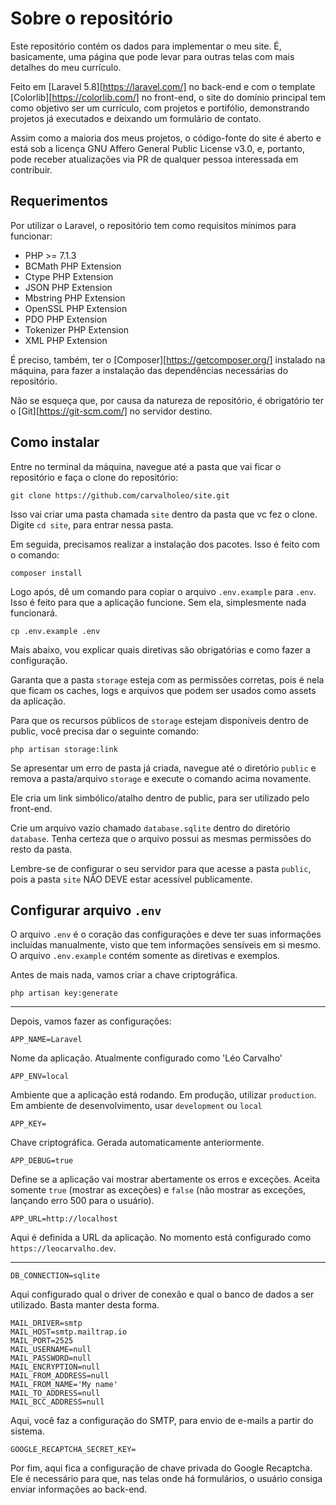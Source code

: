 # Sobre o repositório

Este repositório contém os dados para implementar o meu site. É, basicamente, uma página que pode levar para outras telas com mais detalhes do meu currículo.

Feito em [Laravel 5.8][https://laravel.com/] no back-end e com o template [Colorlib][https://colorlib.com/] no front-end, o site do domínio principal tem como objetivo ser um currículo, com projetos e portifólio, demonstrando projetos já executados e deixando um formulário de contato.

Assim como a maioria dos meus projetos, o código-fonte do site é aberto e está sob a licença GNU Affero General Public License v3.0, e, portanto, pode receber atualizações via PR de qualquer pessoa interessada em contribuir.

## Requerimentos

Por utilizar o Laravel, o repositório tem como requisitos mínimos para funcionar: 

* PHP >= 7.1.3
* BCMath PHP Extension
* Ctype PHP Extension
* JSON PHP Extension
* Mbstring PHP Extension
* OpenSSL PHP Extension
* PDO PHP Extension
* Tokenizer PHP Extension
* XML PHP Extension

É preciso, também, ter o [Composer][https://getcomposer.org/] instalado na máquina, para fazer a instalação das dependências necessárias do repositório.

Não se esqueça que, por causa da natureza de repositório, é obrigatório ter o [Git][https://git-scm.com/] no servidor destino.

## Como instalar

Entre no terminal da máquina, navegue até a pasta que vai ficar o repositório e faça o clone do repositório:
```
git clone https://github.com/carvalholeo/site.git
```

Isso vai criar uma pasta chamada ```site``` dentro da pasta que vc fez o clone. Digite ```cd site```, para entrar nessa pasta.

Em seguida, precisamos realizar a instalação dos pacotes. Isso é feito com o comando:
```
composer install
```

Logo após, dê um comando para copiar o arquivo ```.env.example``` para ```.env```. Isso é feito para que a aplicação funcione. Sem ela, simplesmente nada funcionará.

```
cp .env.example .env
```

Mais abaixo, vou explicar quais diretivas são obrigatórias e como fazer a configuração.

Garanta que a pasta ```storage``` esteja com as permissões corretas, pois é nela que ficam os caches, logs e arquivos que podem ser usados como assets da aplicação.

Para que os recursos públicos de ```storage``` estejam disponíveis dentro de public, você precisa dar o seguinte comando:

```
php artisan storage:link
```

Se apresentar um erro de pasta já criada, navegue até o diretório ```public``` e remova a pasta/arquivo ```storage``` e execute o comando acima novamente.

Ele cria um link simbólico/atalho dentro de public, para ser utilizado pelo front-end.

Crie um arquivo vazio chamado ```database.sqlite``` dentro do diretório ```database```. Tenha certeza que o arquivo possui as mesmas permissões do resto da pasta.

Lembre-se de configurar o seu servidor para que acesse a pasta ```public```, pois a pasta ```site``` NÃO DEVE estar acessível publicamente.

## Configurar arquivo ```.env```

O arquivo ```.env``` é o coração das configurações e deve ter suas informações incluídas manualmente, visto que tem informações sensíveis em si mesmo. O arquivo ```.env.example``` contém somente as diretivas e exemplos.

Antes de mais nada, vamos criar a chave criptográfica.

```
php artisan key:generate
```
---
Depois, vamos fazer as configurações:

```
APP_NAME=Laravel
```
Nome da aplicação. Atualmente configurado como 'Léo Carvalho'

```
APP_ENV=local
```
Ambiente que a aplicação está rodando. Em produção, utilizar ```production```. Em ambiente de desenvolvimento, usar ```development``` ou ```local```

```
APP_KEY=
```
Chave criptográfica. Gerada automaticamente anteriormente.

```
APP_DEBUG=true
```
Define se a aplicação vai mostrar abertamente os erros e exceções. Aceita somente ```true``` (mostrar as exceções) e ```false``` (não mostrar as exceções, lançando erro 500 para o usuário).

```
APP_URL=http://localhost
```
Aqui é definida a URL da aplicação. No momento está configurado como ```https://leocarvalho.dev```.

---
```
DB_CONNECTION=sqlite
```
Aqui configurado qual o driver de conexão e qual o banco de dados a ser utilizado. Basta manter desta forma.

```
MAIL_DRIVER=smtp
MAIL_HOST=smtp.mailtrap.io
MAIL_PORT=2525
MAIL_USERNAME=null
MAIL_PASSWORD=null
MAIL_ENCRYPTION=null
MAIL_FROM_ADDRESS=null
MAIL_FROM_NAME='My name'
MAIL_TO_ADDRESS=null
MAIL_BCC_ADDRESS=null
```
Aqui, você faz a configuração do SMTP, para envio de e-mails a partir do sistema.

```
GOOGLE_RECAPTCHA_SECRET_KEY=
```
Por fim, aqui fica a configuração de chave privada do Google Recaptcha. Ele é necessário para que, nas telas onde há formulários, o usuário consiga enviar informações ao back-end.

